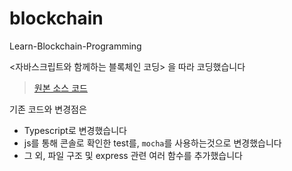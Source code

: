 # blockchain
Learn-Blockchain-Programming

<자바스크립트와 함께하는 블록체인 코딩> 을 따라 코딩했습니다

> [원본 소스 코드](https://github.com/PacktPublishing/Learn-Blockchain-Programming-with-JavaScript)

기존 코드와 변경점은 

- Typescript로 변경했습니다
- js를 통해 콘솔로 확인한 test를, `mocha`를 사용하는것으로 변경했습니다 
- 그 외, 파일 구조 및 express 관련 여러 함수를 추가했습니다

